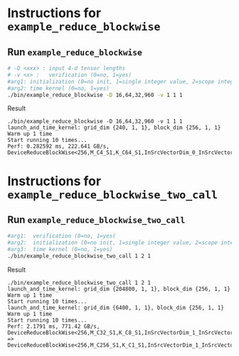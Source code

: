 # Instructions for ```example_reduce_blockwise```

## Run ```example_reduce_blockwise```
```bash
# -D <xxx> : input 4-d tensor lengths
# -v <x> :   verification (0=no, 1=yes)
#arg1: initialization (0=no init, 1=single integer value, 2=scope integer value, 3=decimal value)
#arg2: time kernel (0=no, 1=yes)
./bin/example_reduce_blockwise -D 16,64,32,960 -v 1 1 1
```

Result
```
./bin/example_reduce_blockwise -D 16,64,32,960 -v 1 1 1
launch_and_time_kernel: grid_dim {240, 1, 1}, block_dim {256, 1, 1}
Warm up 1 time
Start running 10 times...
Perf: 0.282592 ms, 222.641 GB/s, DeviceReduceBlockWise<256,M_C4_S1,K_C64_S1,InSrcVectorDim_0_InSrcVectorSize_1_OutDstVectorSize_1>
```

# Instructions for ```example_reduce_blockwise_two_call```

## Run ```example_reduce_blockwise_two_call```
```bash
#arg1:  verification (0=no, 1=yes(
#arg2:  initialization (0=no init, 1=single integer value, 2=scope integer value, 3=decimal value)
#arg3:  time kernel (0=no, 1=yes)
./bin/example_reduce_blockwise_two_call 1 2 1
```

Result
```
./bin/example_reduce_blockwise_two_call 1 2 1
launch_and_time_kernel: grid_dim {204800, 1, 1}, block_dim {256, 1, 1}
Warm up 1 time
Start running 10 times...
launch_and_time_kernel: grid_dim {6400, 1, 1}, block_dim {256, 1, 1}
Warm up 1 time
Start running 10 times...
Perf: 2.1791 ms, 771.42 GB/s, DeviceReduceBlockWise<256,M_C32_S1,K_C8_S1,InSrcVectorDim_1_InSrcVectorSize_1_OutDstVectorSize_1> => DeviceReduceBlockWise<256,M_C256_S1,K_C1_S1,InSrcVectorDim_1_InSrcVectorSize_1_OutDstVectorSize_1>
```
